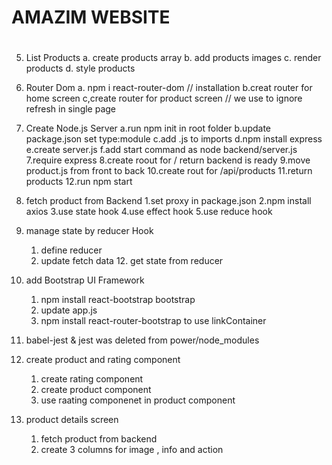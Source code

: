 # AMAZIM WEBSITE

#

5. List Products
   a. create products array
   b. add products images
   c. render products
   d. style products

6. Router Dom
   a. npm i react-router-dom // installation
   b.creat router for home screen
   c,create router for product screen
   // we use <LINK> to ignore refresh in single page

7. Create Node.js Server
   a.run npm init in root folder
   b.update package.json set type:module
   c.add .js to imports
   d.npm install express
   e.create server.js
   f.add start command as node backend/server.js
   7.require express
   8.create roout for / return backend is ready
   9.move product.js from front to back
   10.create rout for /api/products
   11.return products
   12.run npm start

8. fetch product from Backend
   1.set proxy in package.json
   2.npm install axios
   3.use state hook
   4.use effect hook
   5.use reduce hook

9. manage state by reducer Hook

   1. define reducer
   2. update fetch data 12. get state from reducer

10. add Bootstrap UI Framework

    1. npm install react-bootstrap bootstrap
    2. update app.js
    3. npm install react-router-bootstrap to use linkContainer

11. babel-jest & jest was deleted from power/node_modules

12. create product and rating component
    1. create rating component
    2. create product component
    3. use raating componenet in product component
13. product details screen
    1. fetch product from backend
    2. create 3 columns for image , info and action
